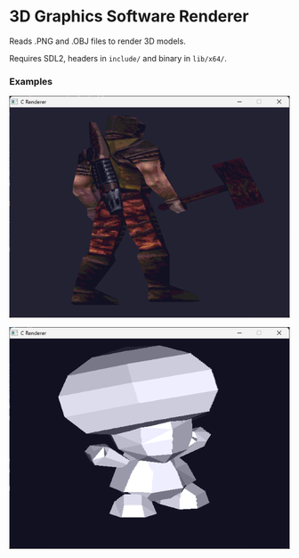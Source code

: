 # 3D Graphics Software Renderer

Reads .PNG and .OBJ files to render 3D models.

Requires SDL2, headers in `include/` and binary in `lib/x64/`.

### Examples

![quake](./doc/quake.png)

![toad](./doc/toad.png)
